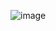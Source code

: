 

![image](https://user-images.githubusercontent.com/100531989/156943797-735816f8-186a-4b90-9051-5104c2fbea1f.png) 

	
</div>
<div id="gameLoader">
	<div class="loader">
	</div>
	
</div>
    
<div style="display:none;" id="mainContent">
	<div id="homepageBanner">
		<h1 style="filter: drop-shadow(0 0 0.35rem black);">Welcome to the SocketShot Alpha</h1>
		<h2 style="filter: drop-shadow(0 0 0.35rem black);">Free-to-Play Top Down Multiplayer Shooter</h2>
Play Now: https://young-flyai.github.io/SocketShot-Game/



## Running `Socketshot.io`
### Running `online`
- open a new tab
- go to: https://young-flyai.github.io/SocketShot-Game/
		
		
	
# Created by [Treatmet]

Smooth graphics and addicting gameplay			





https://user-images.githubusercontent.com/100531989/156944333-cfef24a5-ec45-4678-b5e5-43516ab7dca6.mp4





